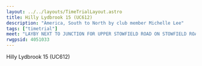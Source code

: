 ```yaml
---
layout: ../../layouts/TimeTrialLayout.astro
title: Hilly Lydbrook 15 (UC612)
description: "America, South to North by club member Michelle Lee"
tags: ["timetrial"]
meet: "LAYBY NEXT TO JUNCTION FOR UPPER STOWFIELD ROAD ON STOWFIELD ROAD. NOTE: TURN IS ROUNDABOUT AFTER WALFORD (NOT THE SAME AS LYDBROOK 10)"
rwgpsid: 4051033
---
```


Hilly Lydbrook 15 (UC612)